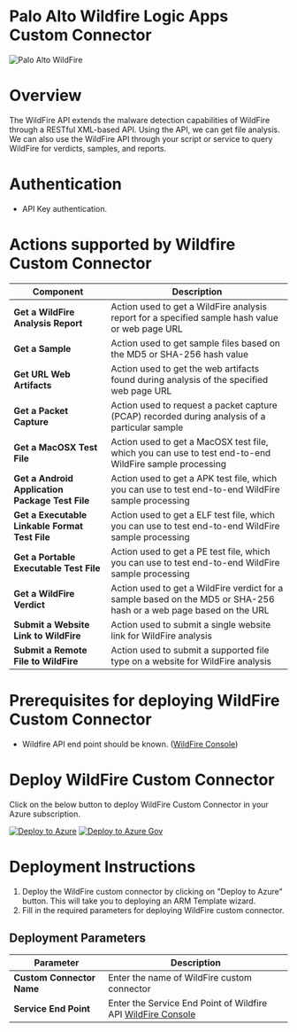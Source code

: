 # Palo Alto Wildfire Logic Apps Custom Connector

![Palo Alto WildFire](./Wildfire-CustomConnector.png)

# Overview
The WildFire API extends the malware detection capabilities of WildFire through a RESTful
XML-based API. Using the API, we can get file analysis. We can also use the WildFire API
through your script or service to query WildFire for verdicts, samples, and reports.

# Authentication
* API Key authentication.

# Actions supported by Wildfire Custom Connector
| Component | Description |
| --------- | -------------- |
| **Get a WildFire Analysis Report** | Action used to get a WildFire analysis report for a specified sample hash value or web page URL |
| **Get a Sample** | Action used to get sample files based on the MD5 or SHA-256 hash value |
| **Get URL Web Artifacts** | Action used to get the web artifacts found during analysis of the specified web page URL |
| **Get a Packet Capture** |Action used to request a packet capture (PCAP) recorded during analysis of a particular sample |
| **Get a MacOSX Test File** | Action used to get a MacOSX test file, which you can use to test end-to-end WildFire sample processing |
| **Get a Android Application Package Test File** | Action used to get a APK test file, which you can use to test end-to-end WildFire sample processing |
| **Get a Executable Linkable Format Test File** | Action used to get a ELF test file, which you can use to test end-to-end WildFire sample processing |
| **Get a Portable Executable Test File** | Action used to get a PE test file, which you can use to test end-to-end WildFire sample processing |
| **Get a WildFire Verdict** | Action used to get a WildFire verdict for a sample based on the MD5 or SHA-256 hash or a web page based on the URL |
| **Submit a Website Link to WildFire** | Action used to submit a single website link for WildFire analysis |
| **Submit a Remote File to WildFire** | Action used to submit a supported file type on a website for WildFire analysis|

# Prerequisites for deploying WildFire Custom Connector
- Wildfire API end point should be known. ([WildFire Console](https://wildfire.paloaltonetworks.com))

# Deploy WildFire Custom Connector
Click on the below button to deploy WildFire Custom Connector in your Azure subscription.

[![Deploy to Azure](https://aka.ms/deploytoazurebutton)](https://portal.azure.com/#create/Microsoft.Template/uri/https%3A%2F%2Fraw.githubusercontent.com%2FAzure%2FAzure-Sentinel%2Fmaster%2FPlaybooks%2FPaloAlto-Wildfire%2FConnectores%2FWildFireConnector%2Fazuredeploy.json)
[![Deploy to Azure Gov](https://aka.ms/deploytoazuregovbutton)](https://portal.azure.us/#create/Microsoft.Template/uri/https%3A%2F%2Fraw.githubusercontent.com%2FAzure%2FAzure-Sentinel%2Fmaster%2FPlaybooks%2FPaloAlto-Wildfire%2FConnectores%2FWildFireConnector%2Fazuredeploy.json)


# Deployment Instructions
1. Deploy the WildFire custom connector by clicking on "Deploy to Azure" button. This will take you to deploying an ARM Template wizard.
2. Fill in the required parameters for deploying WildFire custom connector.

## Deployment Parameters

| Parameter  | Description |
| ------------- | ------------- |
| **Custom Connector Name** | Enter the name of WildFire custom connector |
| **Service End Point** | Enter the Service End Point of Wildfire API [WildFire Console](https://wildfire.paloaltonetworks.com)|
